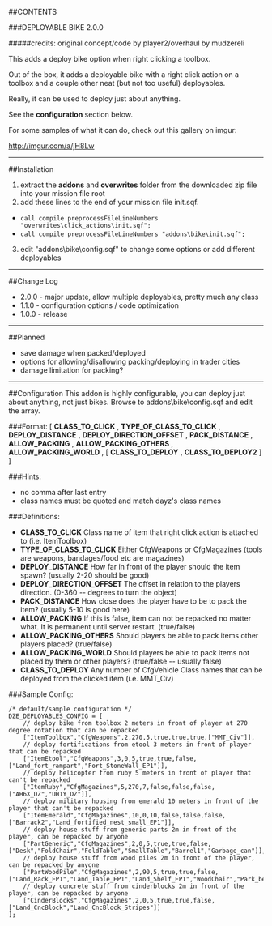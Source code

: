 ##CONTENTS

###DEPLOYABLE BIKE 2.0.0

#####credits: original concept/code by player2/overhaul by mudzereli

This adds a deploy bike option when right clicking a toolbox. 

Out of the box, it adds a deployable bike with a right click action on a toolbox and a couple other neat (but not too useful) deployables.

Really, it can be used to deploy just about anything.

See the **configuration** section below.

For some samples of what it can do, check out this gallery on imgur:

http://imgur.com/a/jH8Lw

-----

##Installation
 1. extract the **addons** and **overwrites** folder from the downloaded zip file into your mission file root
 2. add these lines to the end of your mission file init.sqf.
   * ```call compile preprocessFileLineNumbers "overwrites\click_actions\init.sqf";```
   * ```call compile preprocessFileLineNumbers "addons\bike\init.sqf";```
 3. edit "addons\bike\config.sqf" to change some options or add different deployables

-----

##Change Log
* 2.0.0 - major update, allow multiple deployables, pretty much any class
* 1.1.0 - configuration options / code optimization
* 1.0.0 - release

-----

##Planned
* save damage when packed/deployed
* options for allowing/disallowing packing/deploying in trader cities
* damage limitation for packing?

-----

##Configuration
This addon is highly configurable, you can deploy just about anything, not just bikes. Browse to addons\bike\config.sqf and edit the array.

###Format:
[ **CLASS_TO_CLICK** , **TYPE_OF_CLASS_TO_CLICK** , **DEPLOY_DISTANCE** , **DEPLOY_DIRECTION_OFFSET** , **PACK_DISTANCE** , **ALLOW_PACKING** , **ALLOW_PACKING_OTHERS** , **ALLOW_PACKING_WORLD** , [ **CLASS_TO_DEPLOY** , **CLASS_TO_DEPLOY2** ] ]

###Hints:
- no comma after last entry
- class names must be quoted and match dayz's class names

###Definitions:
- **CLASS_TO_CLICK**             Class name of item that right click action is attached to (i.e. ItemToolbox)
- **TYPE_OF_CLASS_TO_CLICK**     Either CfgWeapons or CfgMagazines (tools are weapons, bandages/food etc are magazines)
- **DEPLOY_DISTANCE**            How far in front of the player should the item spawn? (usually 2-20 should be good)
- **DEPLOY_DIRECTION_OFFSET**    The offset in relation to the players direction. (0-360 -- degrees to turn the object)
- **PACK_DISTANCE**              How close does the player have to be to pack the item? (usually 5-10 is good here)
- **ALLOW_PACKING**              If this is false, item can not be repacked no matter what. It is permanent until server restart. (true/false)
- **ALLOW_PACKING_OTHERS**       Should players be able to pack items other players placed? (true/false)
- **ALLOW_PACKING_WORLD**        Should players be able to pack items not placed by them or other players? (true/false -- usually false)
- **CLASS_TO_DEPLOY**            Any number of CfgVehicle Class names that can be deployed from the clicked item (i.e. MMT_Civ)

###Sample Config:
```
/* default/sample configuration */
DZE_DEPLOYABLES_CONFIG = [
    // deploy bike from toolbox 2 meters in front of player at 270 degree rotation that can be repacked
    ["ItemToolbox","CfgWeapons",2,270,5,true,true,true,["MMT_Civ"]],
    // deploy fortifications from etool 3 meters in front of player that can be repacked
    ["ItemEtool","CfgWeapons",3,0,5,true,true,false,["Land_fort_rampart","Fort_StoneWall_EP1"]],
    // deploy helicopter from ruby 5 meters in front of player that can't be repacked
    ["ItemRuby","CfgMagazines",5,270,7,false,false,false,["AH6X_DZ","UH1Y_DZ"]],
    // deploy military housing from emerald 10 meters in front of the player that can't be repacked
    ["ItemEmerald","CfgMagazines",10,0,10,false,false,false,["Barrack2","Land_fortified_nest_small_EP1"]],
    // deploy house stuff from generic parts 2m in front of the player, can be repacked by anyone
    ["PartGeneric","CfgMagazines",2,0,5,true,true,false,["Desk","FoldChair","FoldTable","SmallTable","Barrel1","Garbage_can"]],
    // deploy house stuff from wood piles 2m in front of the player, can be repacked by anyone
    ["PartWoodPile","CfgMagazines",2,90,5,true,true,false,["Land_Rack_EP1","Land_Table_EP1","Land_Shelf_EP1","WoodChair","Park_bench2","Park_bench1"]],
    // deploy concrete stuff from cinderblocks 2m in front of the player, can be repacked by anyone
    ["CinderBlocks","CfgMagazines",2,0,5,true,true,false,["Land_CncBlock","Land_CncBlock_Stripes"]]
];
```

